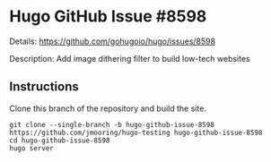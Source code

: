 # Hugo GitHub Issue #8598

Details: <https://github.com/gohugoio/hugo/issues/8598>

Description: Add image dithering filter to build low-tech websites

## Instructions

Clone this branch of the repository and build the site.

```text
git clone --single-branch -b hugo-github-issue-8598 https://github.com/jmooring/hugo-testing hugo-github-issue-8598
cd hugo-github-issue-8598
hugo server
```
